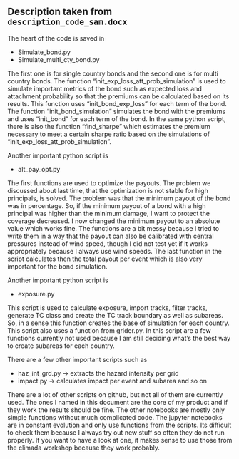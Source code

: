 ## Description taken from `description_code_sam.docx`

The heart of the code is saved in 

   * Simulate_bond.py
   * Simulate_multi_cty_bond.py
    
The first one is for single country bonds and the second one is for multi country bonds. The function “init_exp_loss_att_prob_simulation” is used to simulate important metrics of the bond such as expected loss and attachment probability so that the premiums can be calculated based on its results. This function uses “init_bond_exp_loss” for each term of the bond. 
The function “init_bond_simulation” simulates the bond with the premiums and uses “init_bond” for each term of the bond. 
In the same python script, there is also the function “find_sharpe” which estimates the premium necessary to meet a certain sharpe ratio based on the simulations of “init_exp_loss_att_prob_simulation”.

Another important python script is

   * alt_pay_opt.py
    
The first functions are used to optimize the payouts. The problem we discussed about last time, that the optimization is not stable for high principals, is solved. The problem was that the minimum payout of the bond was in percentage. So, if the minimum payout of a bond with a high principal was higher than the minimum damage, I want to protect the coverage decreased. I now changed the minimum payout to an absolute value which works fine. The functions are a bit messy because I tried to write them in a way that the payout can also be calibrated with central pressures instead of wind speed, though I did not test yet if it works appropriately because I always use wind speeds.
The last function in the script calculates then the total payout per event which is also very important for the bond simulation.

Another important python script is

   * exposure.py
    
This script is used to calculate exposure, import tracks, filter tracks, generate TC class and create the TC track boundary as well as subareas. So, in a sense this function creates the base of simulation for each country. This script also uses a function from grider.py. In this script are a few functions currently not used because I am still deciding what’s the best way to create subareas for each country.

There are a few other important scripts such as 

   * haz_int_grd.py -> extracts the hazard intensity per grid
   * impact.py -> calculates impact per event and subarea and so on

There are a lot of other scripts on github, but not all of them are currently used. The ones I named in this document are the core of my product and if they work the results should be fine. The other notebooks are mostly only simple functions without much complicated code. 
The jupyter notebooks are in constant evolution and only use functions from the scripts. Its difficult to check them because I always try out new stuff so often they do not run properly. If you want to have a look at one, it makes sense to use those from the climada workshop because they work probably.

